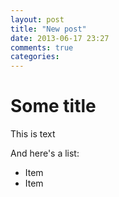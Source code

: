 ```yaml
---
layout: post
title: "New post"
date: 2013-06-17 23:27
comments: true
categories: 
---
```

# Some title

This is text

And here's a list:

* Item
* Item
